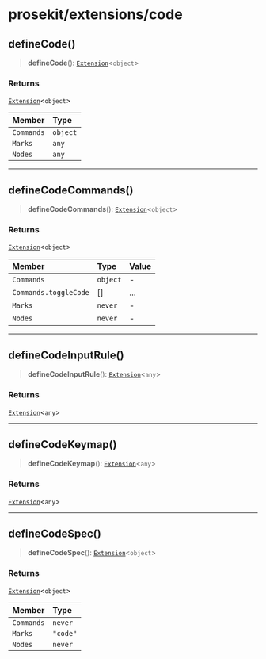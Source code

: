# prosekit/extensions/code

<a id="defineCode" name="defineCode"></a>

## defineCode()

> **defineCode**(): [`Extension`](../core.md#ExtensionT)\<`object`\>

### Returns

[`Extension`](../core.md#ExtensionT)\<`object`\>

| Member | Type |
| :------ | :------ |
| `Commands` | `object` |
| `Marks` | `any` |
| `Nodes` | `any` |

***

<a id="defineCodeCommands" name="defineCodeCommands"></a>

## defineCodeCommands()

> **defineCodeCommands**(): [`Extension`](../core.md#ExtensionT)\<`object`\>

### Returns

[`Extension`](../core.md#ExtensionT)\<`object`\>

| Member | Type | Value |
| :------ | :------ | :------ |
| `Commands` | `object` | - |
| `Commands.toggleCode` | [] | ... |
| `Marks` | `never` | - |
| `Nodes` | `never` | - |

***

<a id="defineCodeInputRule" name="defineCodeInputRule"></a>

## defineCodeInputRule()

> **defineCodeInputRule**(): [`Extension`](../core.md#ExtensionT)\<`any`\>

### Returns

[`Extension`](../core.md#ExtensionT)\<`any`\>

***

<a id="defineCodeKeymap" name="defineCodeKeymap"></a>

## defineCodeKeymap()

> **defineCodeKeymap**(): [`Extension`](../core.md#ExtensionT)\<`any`\>

### Returns

[`Extension`](../core.md#ExtensionT)\<`any`\>

***

<a id="defineCodeSpec" name="defineCodeSpec"></a>

## defineCodeSpec()

> **defineCodeSpec**(): [`Extension`](../core.md#ExtensionT)\<`object`\>

### Returns

[`Extension`](../core.md#ExtensionT)\<`object`\>

| Member | Type |
| :------ | :------ |
| `Commands` | `never` |
| `Marks` | `"code"` |
| `Nodes` | `never` |
